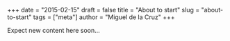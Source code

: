 +++
date = "2015-02-15"
draft = false
title = "About to start"
slug = "about-to-start"
tags = ["meta"]
author = "Miguel de la Cruz"
+++

Expect new content here soon...
